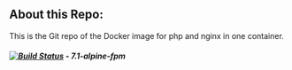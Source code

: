 ## About this Repo:

This is the Git repo of the Docker image for php and nginx in one container.

##### [![Build Status](https://travis-ci.org/vlad-tuznichenko/docker-nginx-php.svg?branch=master)](https://travis-ci.org/vlad-tuznichenko/docker-nginx-php) - 7.1-alpine-fpm
 